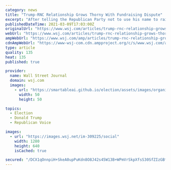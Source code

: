 ```yaml
---
category: news
title: "Trump-RNC Relationship Grows Thorny With Fundraising Dispute"
excerpt: "After telling the Republican Party not to use his name to raise money, ex-president tells people to send donations to his Save America PAC."
publishedDateTime: 2021-03-09T17:03:00Z
originalUrl: "https://www.wsj.com/articles/trump-rnc-relationship-grows-thorny-with-fundraising-dispute-11615309418"
webUrl: "https://www.wsj.com/articles/trump-rnc-relationship-grows-thorny-with-fundraising-dispute-11615309418"
ampWebUrl: "https://www.wsj.com/amp/articles/trump-rnc-relationship-grows-thorny-with-fundraising-dispute-11615309418"
cdnAmpWebUrl: "https://www-wsj-com.cdn.ampproject.org/c/s/www.wsj.com/amp/articles/trump-rnc-relationship-grows-thorny-with-fundraising-dispute-11615309418"
type: article
quality: 135
heat: 135
published: true

provider:
  name: Wall Street Journal
  domain: wsj.com
  images:
    - url: "https://smartableai.github.io/election/assets/images/organizations/wsj.com-50x50.jpg"
      width: 50
      height: 50

topics:
  - Election
  - Donald Trump
  - Republican Voice

images:
  - url: "https://images.wsj.net/im-309225/social"
    width: 1280
    height: 640
    isCached: true

secured: "/DCX1qOnnpiH+SkeA0upPuKdn8O8J42s45W13B+WPmVrSkpXfsS30SfZIzGBfoBULNS46vkSYFuqXJ3eGma80i+Urc8g59RjO9Rk1s+3cL6/jhhQ0BcxLd8iNbCrVC3HneUri3mWb3vOHjf48sOEPb0fxjR6ThbMpdAoc5M47gv5BuD9KwshXk6nfgX5Fmm83SUTxU0Hgg/AwDyPWbFz2opqpbv5dqTTqvKsJUJwSN1EtRl+IQ8xcdXeVPyTZ3NvH6cEDQw4ZB8cA+QnzfqJC3b4hPv984OXEmafrjl3kmOrwVphS1Infgkz9N8mfwsgcmFo+6WmuMFSHpiTVeCu4iV3Yb0y213Uz9YdOYA9Cso=;wYLviMoqlx+t2l/ksp+Zpg=="
---
```


